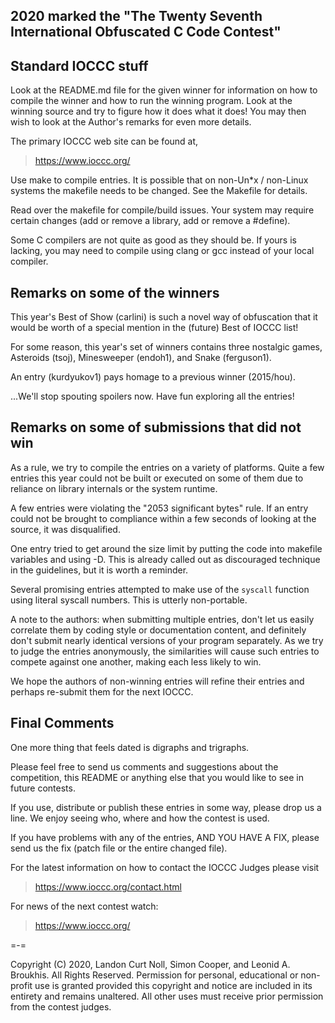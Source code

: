 ## 2020 marked the "The Twenty Seventh International Obfuscated C Code Contest"


## Standard IOCCC stuff

Look at the README.md file for the given winner for information
on how to compile the winner and how to run the winning program.
Look at the winning source and try to figure how it does what it does!
You may then wish to look at the Author's remarks for even more details.

The primary IOCCC web site can be found at,

>	<https://www.ioccc.org/>

Use make to compile entries.  It is possible that on non-Un\*x / non-Linux
systems the makefile needs to be changed.  See the Makefile for details.

Read over the makefile for compile/build issues.  Your system may require
certain changes (add or remove a library, add or remove a #define).

Some C compilers are not quite as good as they should be.  If yours is
lacking, you may need to compile using clang or gcc instead of your local
compiler.


## Remarks on some of the winners

This year's Best of Show (carlini) is such a novel way of obfuscation that it would be
worth of a special mention in the (future) Best of IOCCC list!

For some reason, this year's set of winners contains three nostalgic games,
Asteroids (tsoj), Minesweeper (endoh1), and Snake (ferguson1).

An entry (kurdyukov1) pays homage to a previous winner (2015/hou).

...We'll stop spouting spoilers now. Have fun exploring all the entries!


## Remarks on some of submissions that did not win

As a rule, we try to compile the entries on a variety of platforms.
Quite a few entries this year could not be built or executed on some of them due to reliance on
library internals or the system runtime.

A few entries were violating the "2053 significant bytes" rule. If an entry could not be brought to
compliance within a few seconds of looking at the source, it was disqualified.

One entry tried to get around the size limit by putting the code into
makefile variables and using -D. This is already called out as discouraged
technique in the guidelines, but it is worth a reminder.

Several promising entries attempted to make use of the `syscall` function using literal syscall numbers.
This is utterly non-portable.

A note to the authors: when submitting multiple entries, don't let us easily correlate them by
coding style or documentation content, and definitely don't submit nearly identical versions
of your program separately. As we try to judge the entries anonymously, the similarities will cause such
entries to compete against one another, making each less likely to win.

We hope the authors of non-winning entries will refine their entries and
perhaps re-submit them for the next IOCCC.

## Final Comments

One more thing that feels dated is digraphs and trigraphs.

Please feel free to send us comments and suggestions about the
competition, this README or anything else that you would like to see in
future contests.

If you use, distribute or publish these entries in some way, please drop
us a line.  We enjoy seeing who, where and how the contest is used.

If you have problems with any of the entries, AND YOU HAVE A FIX, please
send us the fix (patch file or the entire changed file).

For the latest information on how to contact the IOCCC Judges please visit

>	<https://www.ioccc.org/contact.html>

For news of the next contest watch:

>	<https://www.ioccc.org/>

=-=

Copyright (C) 2020, Landon Curt Noll, Simon Cooper, and Leonid A.
Broukhis. All Rights Reserved. Permission for personal, educational
or non-profit use is granted provided this copyright and notice are
included in its entirety and remains unaltered.  All other uses
must receive prior permission from the contest judges.
